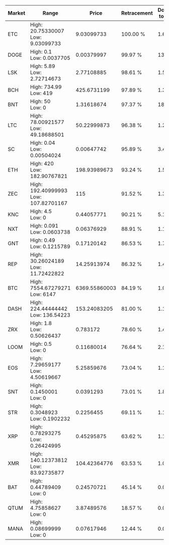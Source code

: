 | Market | Range | Price| Retracement | Doubles to 50% |
| --- | --- | --- | --- | --- |
| ETC | High: 20.75330007<br />Low: 9.03099733 | 9.03099733 | 100.00 % | 1.65 |
| DOGE | High: 0.1<br />Low: 0.0037705 | 0.00379997 | 99.97 % | 13.65 |
| LSK | High: 5.89<br />Low: 2.72714673 | 2.77108885 | 98.61 % | 1.55 |
| BCH | High: 734.99<br />Low: 419 | 425.6731199 | 97.89 % | 1.36 |
| BNT | High: 50<br />Low: 0 | 1.31618674 | 97.37 % | 18.99 |
| LTC | High: 78.00921577<br />Low: 49.18688501 | 50.22999873 | 96.38 % | 1.27 |
| SC | High: 0.04<br />Low: 0.00504024 | 0.00647742 | 95.89 % | 3.48 |
| ETH | High: 420<br />Low: 182.90767821 | 198.93989673 | 93.24 % | 1.52 |
| ZEC | High: 192.40999993<br />Low: 107.82701167 | 115 | 91.52 % | 1.31 |
| KNC | High: 4.5<br />Low: 0 | 0.44057771 | 90.21 % | 5.11 |
| NXT | High: 0.091<br />Low: 0.0603738 | 0.06376929 | 88.91 % | 1.19 |
| GNT | High: 0.49<br />Low: 0.1215789 | 0.17120142 | 86.53 % | 1.79 |
| REP | High: 30.26024189<br />Low: 11.72422822 | 14.25913974 | 86.32 % | 1.47 |
| BTC | High: 7554.67279271<br />Low: 6147 | 6369.55860003 | 84.19 % | 1.08 |
| DASH | High: 224.44444442<br />Low: 136.54223 | 153.24083205 | 81.00 % | 1.18 |
| ZRX | High: 1.8<br />Low: 0.50626437 | 0.783172 | 78.60 % | 1.47 |
| LOOM | High: 0.5<br />Low: 0 | 0.11680014 | 76.64 % | 2.14 |
| EOS | High: 7.29659177<br />Low: 4.50619667 | 5.25859676 | 73.04 % | 1.12 |
| SNT | High: 0.1450001<br />Low: 0 | 0.0391293 | 73.01 % | 1.85 |
| STR | High: 0.3048923<br />Low: 0.1902232 | 0.2256455 | 69.11 % | 1.10 |
| XRP | High: 0.78293275<br />Low: 0.26424995 | 0.45295875 | 63.62 % | 1.16 |
| XMR | High: 140.12373812<br />Low: 83.92735877 | 104.42364776 | 63.53 % | 1.07 |
| BAT | High: 0.44789409<br />Low: 0 | 0.24570721 | 45.14 % | 0.00 |
| QTUM | High: 4.75858627<br />Low: 0 | 3.87489576 | 18.57 % | 0.00 |
| MANA | High: 0.08699999<br />Low: 0 | 0.07617946 | 12.44 % | 0.00 |
